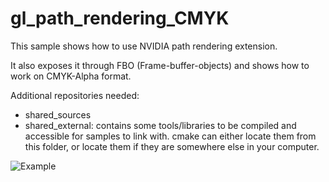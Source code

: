 # gl_path_rendering_CMYK

This sample shows how to use NVIDIA path rendering extension.

It also exposes it through FBO (Frame-buffer-objects) and shows how to work on CMYK-Alpha format.

Additional repositories needed:
* shared_sources
* shared_external: contains some tools/libraries to be compiled and accessible for samples to link with.
cmake can either locate them from this folder, or locate them if they are somewhere else in your computer.

![Example](https://github.com/nvpro-samples/gl_path_rendering_CMYK/blob/master/doc/sample.JPG)



